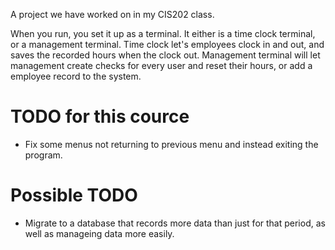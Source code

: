 A project we have worked on in my CIS202 class.  

When you run, you set it up as a terminal.  It either is a time clock terminal, or a management terminal.  Time clock let's employees clock in and out, and saves the recorded hours when the clock out.  Management terminal will let management create checks for every user and reset their hours, or add a employee record to the system.  

# TODO for this cource
- Fix some menus not returning to previous menu and instead exiting the program.  

# Possible TODO
- Migrate to a database that records more data than just for that period, as well as manageing data more easily.  
